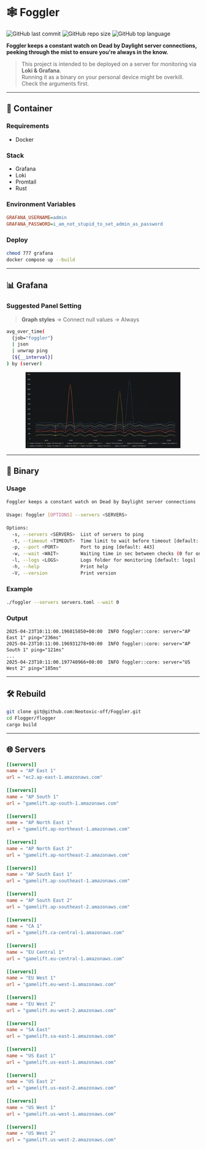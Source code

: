 # 🕸️ Foggler

![GitHub last commit](https://img.shields.io/github/last-commit/Neotoxic-off/foggler)
![GitHub repo size](https://img.shields.io/github/repo-size/Neotoxic-off/foggler)
![GitHub top language](https://img.shields.io/github/languages/top/Neotoxic-off/foggler)

**Foggler keeps a constant watch on Dead by Daylight server connections, peeking through the mist to ensure you're always in the know.**

> This project is intended to be deployed on a server for monitoring via **Loki & Grafana**.  
> Running it as a binary on your personal device might be overkill. Check the arguments first.

---

## 🐳 Container

### Requirements
- Docker

### Stack
- Grafana
- Loki
- Promtail
- Rust

### Environment Variables
```ini
GRAFANA_USERNAME=admin
GRAFANA_PASSWORD=i_am_not_stupid_to_set_admin_as_password
```

### Deploy
```sh
chmod 777 grafana
docker compose up --build
```

---

## 📊 Grafana

### Suggested Panel Setting
> **Graph styles** → Connect null values → Always

```bash
avg_over_time(
  {job="foggler"}
  | json
  | unwrap ping
  [${__interval}]
) by (server)
```

<p align="center">
  <img src="images/image.png" width="80%" height="80%"/>
</p>

---

## 🔧 Binary

### Usage
```sh
Foggler keeps a constant watch on Dead by Daylight server connections

Usage: foggler [OPTIONS] --servers <SERVERS>

Options:
  -s, --servers <SERVERS>  List of servers to ping
  -t, --timeout <TIMEOUT>  Time limit to wait before timeout [default: 3]
  -p, --port <PORT>        Port to ping [default: 443]
  -w, --wait <WAIT>        Waiting time in sec between checks (0 for one-time) [default: 600]
  -l, --logs <LOGS>        Logs folder for monitoring [default: logs]
  -h, --help               Print help
  -V, --version            Print version
```

### Example
```sh
./foggler --servers servers.toml --wait 0
```

### Output
```log
2025-04-23T10:11:00.196815850+00:00  INFO foggler::core: server="AP East 1" ping="236ms"
2025-04-23T10:11:00.196931278+00:00  INFO foggler::core: server="AP South 1" ping="121ms"
...
2025-04-23T10:11:00.197740966+00:00  INFO foggler::core: server="US West 2" ping="185ms"
```

---

## 🛠️ Rebuild
```sh
git clone git@github.com:Neotoxic-off/Foggler.git
cd Flogger/flogger
cargo build
```

---

## 🌐 Servers

```toml
[[servers]]
name = "AP East 1"
url = "ec2.ap-east-1.amazonaws.com"

[[servers]]
name = "AP South 1"
url = "gamelift.ap-south-1.amazonaws.com"

[[servers]]
name = "AP North East 1"
url = "gamelift.ap-northeast-1.amazonaws.com"

[[servers]]
name = "AP North East 2"
url = "gamelift.ap-northeast-2.amazonaws.com"

[[servers]]
name = "AP South East 1"
url = "gamelift.ap-southeast-1.amazonaws.com"

[[servers]]
name = "AP South East 2"
url = "gamelift.ap-southeast-2.amazonaws.com"

[[servers]]
name = "CA 1"
url = "gamelift.ca-central-1.amazonaws.com"

[[servers]]
name = "EU Central 1"
url = "gamelift.eu-central-1.amazonaws.com"

[[servers]]
name = "EU West 1"
url = "gamelift.eu-west-1.amazonaws.com"

[[servers]]
name = "EU West 2"
url = "gamelift.eu-west-2.amazonaws.com"

[[servers]]
name = "SA East"
url = "gamelift.sa-east-1.amazonaws.com"

[[servers]]
name = "US East 1"
url = "gamelift.us-east-1.amazonaws.com"

[[servers]]
name = "US East 2"
url = "gamelift.us-east-2.amazonaws.com"

[[servers]]
name = "US West 1"
url = "gamelift.us-west-1.amazonaws.com"

[[servers]]
name = "US West 2"
url = "gamelift.us-west-2.amazonaws.com"
```
